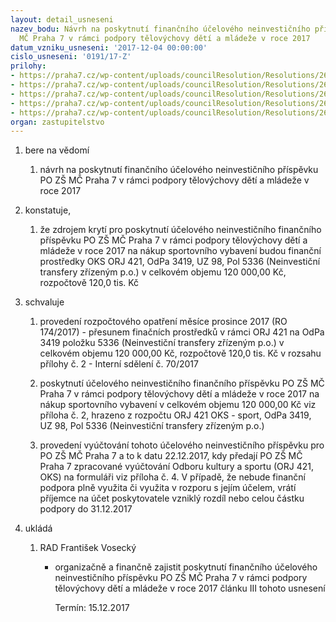 ```yaml
---
layout: detail_usneseni
nazev_bodu: Návrh na poskytnutí finančního účelového neinvestičního příspěvku PO ZŠ
  MČ Praha 7 v rámci podpory tělovýchovy dětí a mládeže v roce 2017
datum_vzniku_usneseni: '2017-12-04 00:00:00'
cislo_usneseni: '0191/17-Z'
prilohy:
- https://praha7.cz/wp-content/uploads/councilResolution/Resolutions/26936/export/M31DV_PodporaZS_sportovnivybaveni_2017~304607.doc
- https://praha7.cz/wp-content/uploads/councilResolution/Resolutions/26936/export/IS_70_2017_sportovnipomucky_ZS_2017_RZ~304606.pdf
- https://praha7.cz/wp-content/uploads/councilResolution/Resolutions/26936/export/Usneseni_R_PrispevekPO_sportovnipomucky_2017~304605.pdf
- https://praha7.cz/wp-content/uploads/councilResolution/Resolutions/26936/export/Financnivyporadaniprispevku_ZS~304604.xlsx
- https://praha7.cz/wp-content/uploads/councilResolution/Resolutions/26936/export/export~308524.pdf
organ: zastupitelstvo
---
```

<ol id="urzList" class="urzList_view"><li id="" class="urzClass1"><span name="1">bere na vědomí</span><ol class="urzOlClass decimal "><li style="text-align: left;" id="" class="urzClass2"><span><p>návrh na poskytnutí finančního účelového neinvestičního příspěvku PO ZŠ MČ Praha 7 v rámci podpory tělovýchovy dětí a mládeže v roce 2017</p></span></li></ol></li><li id="" class="urzClass1"><span name="50">konstatuje,</span><ol class="urzOlClass decimal "><li style="text-align: left;" id="" class="urzClass2"><span><p>že zdrojem krytí pro poskytnutí účelového neinvestičního finančního příspěvku PO ZŠ MČ Praha 7 v rámci podpory tělovýchovy dětí a mládeže v roce 2017 na nákup sportovního vybavení budou finanční prostředky OKS ORJ 421, OdPa 3419, UZ 98, Pol 5336 (Neinvestiční transfery zřízeným p.o.) v celkovém objemu 120 000,00 Kč, rozpočtově 120,0 tis. Kč</p></span></li></ol></li><li id="" class="urzClass1"><span name="24">schvaluje</span><ol class="urzOlClass decimal "><li style="text-align: left;" id="" class="urzClass2"><span><p>provedení rozpočtového opatření měsíce&nbsp;prosince 2017 (RO 174/2017) - přesunem finačních prostředků v rámci ORJ 421 na OdPa 3419 položku 5336 (Neinvestiční transfery zřízeným p.o.) v celkovém objemu 120 000,00 Kč, rozpočtově 120,0 tis. Kč v rozsahu přílohy č. 2 - Interní sdělení č. 70/2017</p></span></li><li style="text-align: left;" id="" class="urzClass2"><span><p>poskytnutí účelového neinvestičního finančního příspěvku PO ZŠ MČ Praha 7 v rámci podpory tělovýchovy dětí a mládeže v roce 2017 na nákup sportovního vybavení v celkovém objemu 120 000,00 Kč viz příloha č. 2, hrazeno z rozpočtu ORJ 421 OKS - sport, OdPa 3419, UZ 98, Pol 5336 (Neinvestiční transfery zřízeným p.o.)</p></span></li><li style="text-align: left;" id="" class="urzClass2"><span><p>provedení vyúčtování tohoto účelového neinvestičního příspěvku pro PO ZŠ MČ Praha 7 a to k datu 22.12.2017, kdy předají PO ZŠ MČ Praha 7 zpracované vyúčtování Odboru kultury a sportu (ORJ 421, OKS) na formuláři viz příloha č. 4. V případě, že nebude finanční podpora plně využita či využita v rozporu s jejím účelem, vrátí příjemce na účet poskytovatele vzniklý rozdíl nebo celou částku podpory&nbsp;do 31.12.2017</p></span></li></ol></li><li class="urzClass1" id="urzUkoly"><span name="1">ukládá</span><ol class="urzOlClass"><li class="urzClass2"><span><p>RAD František Vosecký</p></span><ul class="urzUlClass"><li class="urzClass3"><span><p>organizačně a finančně zajistit poskytnutí finančního účelového neinvestičního příspěvku PO ZŠ MČ Praha 7 v rámci podpory tělovýchovy dětí a mládeže v roce 2017 článku III tohoto usnesení</p></span><span class="urzUkolTermin">  Termín:&nbsp;15.12.2017</span></li></ul></li></ol></li></ol>